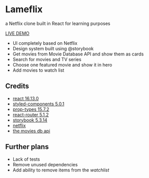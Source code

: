 # Lameflix 
a Netflix clone built in React for learning purposes

[LIVE DEMO](http://bartektelec.github.io/react-netflix-clone/)

* UI completely based on Netflix
* Design system built using @storybook
* Get movies from Movie Database API and show them as cards
* Search for movies and TV series
* Choose one featured movie and show it in hero
* Add movies to watch list


## Credits
* [react 16.13.0](https://github.com/facebook/react-native)
* [styled-components 5.0.1](https://github.com/styled-components/styled-components)
* [prop-types 15.7.2](https://github.com/facebook/prop-types)
* [react-router 5.1.2](https://github.com/ReactTraining/react-router)
* [storybook 5.3.14](https://github.com/storybookjs/storybook)
* [netflix](https://netflix.com/)
* [the movies db api](https://developers.themoviedb.org/3)

## Further plans
* Lack of tests
* Remove unused dependencies
* Add ability to remove items from the _watchlist_
